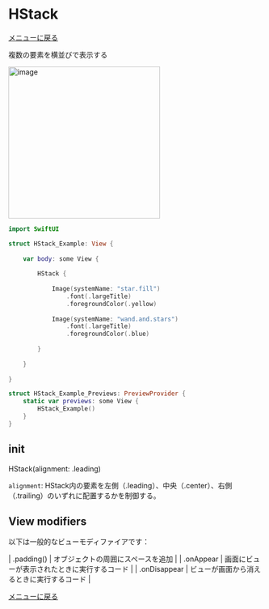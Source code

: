 #  HStack

[メニューに戻る](/)

複数の要素を横並びで表示する

<img width="300" alt="image" src="/Image/HStack.png?raw=true">

```swift
import SwiftUI

struct HStack_Example: View {
    
    var body: some View {
        
        HStack {
            
            Image(systemName: "star.fill")
                .font(.largeTitle)
                .foregroundColor(.yellow)
            
            Image(systemName: "wand.and.stars")
                .font(.largeTitle)
                .foregroundColor(.blue)
            
        }
        
    }
    
}

struct HStack_Example_Previews: PreviewProvider {
    static var previews: some View {
        HStack_Example()
    }
}
```

## init

HStack(alignment: .leading)

`alignment`: HStack内の要素を左側（.leading）、中央（.center）、右側（.trailing）のいずれに配置するかを制御する。

## View modifiers

以下は一般的なビューモディファイアです：

| .padding() | オブジェクトの周囲にスペースを追加 |
| .onAppear | 画面にビューが表示されたときに実行するコード |
| .onDisappear | ビューが画面から消えるときに実行するコード |

[メニューに戻る](/)
